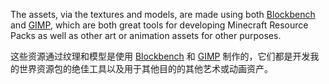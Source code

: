 The assets, via the textures and models, are made using both [Blockbench](https://blockbench.net) and [GIMP](https://gimp.com), which are both great tools for developing Minecraft Resource Packs as well as other art or animation assets for other purposes.

这些资源通过纹理和模型是使用 [Blockbench](https://blockbench.net) 和 [GIMP](https://gimp.com) 制作的，它们都是开发我的世界资源包的绝佳工具以及用于其他目的的其他艺术或动画资产。
